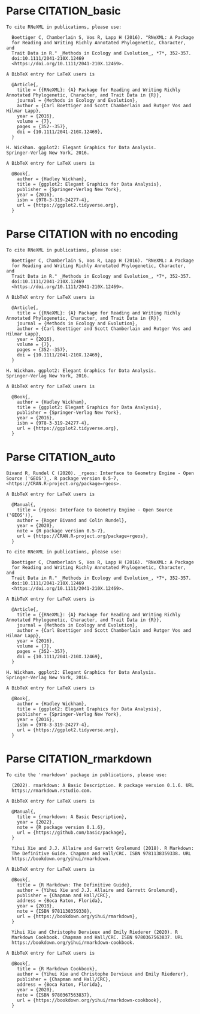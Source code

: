 # Parse CITATION_basic

    
    To cite RNeXML in publications, please use:
    
      Boettiger C, Chamberlain S, Vos R, Lapp H (2016). "RNeXML: A Package
      for Reading and Writing Richly Annotated Phylogenetic, Character, and
      Trait Data in R." _Methods in Ecology and Evolution_, *7*, 352-357.
      doi:10.1111/2041-210X.12469
      <https://doi.org/10.1111/2041-210X.12469>.
    
    A BibTeX entry for LaTeX users is
    
      @Article{,
        title = {{RNeXML}: {A} Package for Reading and Writing Richly Annotated Phylogenetic, Character, and Trait Data in {R}},
        journal = {Methods in Ecology and Evolution},
        author = {Carl Boettiger and Scott Chamberlain and Rutger Vos and Hilmar Lapp},
        year = {2016},
        volume = {7},
        pages = {352--357},
        doi = {10.1111/2041-210X.12469},
      }
    
    H. Wickham. ggplot2: Elegant Graphics for Data Analysis.
    Springer-Verlag New York, 2016.
    
    A BibTeX entry for LaTeX users is
    
      @Book{,
        author = {Hadley Wickham},
        title = {ggplot2: Elegant Graphics for Data Analysis},
        publisher = {Springer-Verlag New York},
        year = {2016},
        isbn = {978-3-319-24277-4},
        url = {https://ggplot2.tidyverse.org},
      }
    

# Parse CITATION with no encoding

    
    To cite RNeXML in publications, please use:
    
      Boettiger C, Chamberlain S, Vos R, Lapp H (2016). "RNeXML: A Package
      for Reading and Writing Richly Annotated Phylogenetic, Character, and
      Trait Data in R." _Methods in Ecology and Evolution_, *7*, 352-357.
      doi:10.1111/2041-210X.12469
      <https://doi.org/10.1111/2041-210X.12469>.
    
    A BibTeX entry for LaTeX users is
    
      @Article{,
        title = {{RNeXML}: {A} Package for Reading and Writing Richly Annotated Phylogenetic, Character, and Trait Data in {R}},
        journal = {Methods in Ecology and Evolution},
        author = {Carl Boettiger and Scott Chamberlain and Rutger Vos and Hilmar Lapp},
        year = {2016},
        volume = {7},
        pages = {352--357},
        doi = {10.1111/2041-210X.12469},
      }
    
    H. Wickham. ggplot2: Elegant Graphics for Data Analysis.
    Springer-Verlag New York, 2016.
    
    A BibTeX entry for LaTeX users is
    
      @Book{,
        author = {Hadley Wickham},
        title = {ggplot2: Elegant Graphics for Data Analysis},
        publisher = {Springer-Verlag New York},
        year = {2016},
        isbn = {978-3-319-24277-4},
        url = {https://ggplot2.tidyverse.org},
      }
    

# Parse CITATION_auto

    
    Bivand R, Rundel C (2020). _rgeos: Interface to Geometry Engine - Open
    Source ('GEOS')_. R package version 0.5-7,
    <https://CRAN.R-project.org/package=rgeos>.
    
    A BibTeX entry for LaTeX users is
    
      @Manual{,
        title = {rgeos: Interface to Geometry Engine - Open Source ('GEOS')},
        author = {Roger Bivand and Colin Rundel},
        year = {2020},
        note = {R package version 0.5-7},
        url = {https://CRAN.R-project.org/package=rgeos},
      }
    
    To cite RNeXML in publications, please use:
    
      Boettiger C, Chamberlain S, Vos R, Lapp H (2016). "RNeXML: A Package
      for Reading and Writing Richly Annotated Phylogenetic, Character, and
      Trait Data in R." _Methods in Ecology and Evolution_, *7*, 352-357.
      doi:10.1111/2041-210X.12469
      <https://doi.org/10.1111/2041-210X.12469>.
    
    A BibTeX entry for LaTeX users is
    
      @Article{,
        title = {{RNeXML}: {A} Package for Reading and Writing Richly Annotated Phylogenetic, Character, and Trait Data in {R}},
        journal = {Methods in Ecology and Evolution},
        author = {Carl Boettiger and Scott Chamberlain and Rutger Vos and Hilmar Lapp},
        year = {2016},
        volume = {7},
        pages = {352--357},
        doi = {10.1111/2041-210X.12469},
      }
    
    H. Wickham. ggplot2: Elegant Graphics for Data Analysis.
    Springer-Verlag New York, 2016.
    
    A BibTeX entry for LaTeX users is
    
      @Book{,
        author = {Hadley Wickham},
        title = {ggplot2: Elegant Graphics for Data Analysis},
        publisher = {Springer-Verlag New York},
        year = {2016},
        isbn = {978-3-319-24277-4},
        url = {https://ggplot2.tidyverse.org},
      }
    

# Parse CITATION_rmarkdown

    
    To cite the 'rmarkdown' package in publications, please use:
    
      (2022). rmarkdown: A Basic Description. R package version 0.1.6. URL
      https://rmarkdown.rstudio.com.
    
    A BibTeX entry for LaTeX users is
    
      @Manual{,
        title = {rmarkdown: A Basic Description},
        year = {2022},
        note = {R package version 0.1.6},
        url = {https://github.com/basic/package},
      }
    
      Yihui Xie and J.J. Allaire and Garrett Grolemund (2018). R Markdown:
      The Definitive Guide. Chapman and Hall/CRC. ISBN 9781138359338. URL
      https://bookdown.org/yihui/rmarkdown.
    
    A BibTeX entry for LaTeX users is
    
      @Book{,
        title = {R Markdown: The Definitive Guide},
        author = {Yihui Xie and J.J. Allaire and Garrett Grolemund},
        publisher = {Chapman and Hall/CRC},
        address = {Boca Raton, Florida},
        year = {2018},
        note = {ISBN 9781138359338},
        url = {https://bookdown.org/yihui/rmarkdown},
      }
    
      Yihui Xie and Christophe Dervieux and Emily Riederer (2020). R
      Markdown Cookbook. Chapman and Hall/CRC. ISBN 9780367563837. URL
      https://bookdown.org/yihui/rmarkdown-cookbook.
    
    A BibTeX entry for LaTeX users is
    
      @Book{,
        title = {R Markdown Cookbook},
        author = {Yihui Xie and Christophe Dervieux and Emily Riederer},
        publisher = {Chapman and Hall/CRC},
        address = {Boca Raton, Florida},
        year = {2020},
        note = {ISBN 9780367563837},
        url = {https://bookdown.org/yihui/rmarkdown-cookbook},
      }
    

